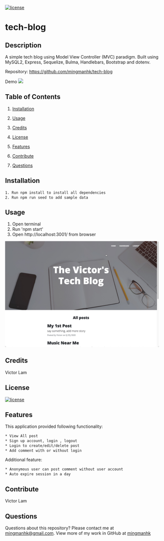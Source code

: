 [![license](https://img.shields.io/badge/license-MIT-blue)](https://shields.io)
# tech-blog
## Description
A simple tech blog using Model View Controller (MVC) paradigm. Built using MySQL2, Express, Sequelize, Bulma, Handlebars, Bootstrap and dotenv.

Repository: 
    https://github.com/mingmanhk/tech-blog
     
Demo
    <img src="./src/demo.gif"/>

## Table of Contents
1. [Installation](#installation)

2. [Usage](#usage)

3. [Credits](#credits)

4. [License](#license)

5. [Features](#features)

6. [Contribute](#contribute)

7. [Questions](#questions)

## Installation
    1. Run npm install to install all dependencies
    2. Run npm run seed to add sample data

## Usage
   1. Open terminal
   2. Run 'npm start'
   3. Open http://localhost:3001/ from browser
   
   <img src="./src/test.jpg"/>
   
## Credits
Victor Lam

## License
[![license](https://img.shields.io/badge/license-MIT-blue)](https://shields.io)

## Features
This application provided following functionality:

    * View All post
    * Sign up account, login , logout
    * Login to create/edit/delete post
    * Add comment with or without login
    
Additional feature:

    * Anonymous user can post comment without user account
    * Auto expire session in a day


## Contribute
Victor Lam

## Questions
Questions about this repository? Please contact me at [mingmanhk@gmail.com](mailto:mingmanhk@gmail.com).
View more of my work in GitHub at [mingmanhk](https://github.com/mingmanhk)